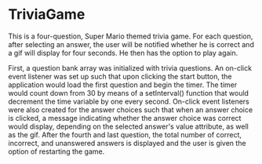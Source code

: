 # TriviaGame

This is a four-question, Super Mario themed trivia game. For each question, after selecting an answer, the user will be notified whether he is correct and a gif will display for four seconds. He then has the option to play again.

First, a question bank array was initialized with trivia questions. An on-click event listener was set up such that upon clicking the start button, the application would load the first question and begin the timer. The timer would count down from 30 by means of a setInterval() function that would decrement the time variable by one every second. On-click event listeners were also created for the answer choices such that when an answer choice is clicked, a message indicating whether the answer choice was correct would display, depending on the selected answer's value attribute, as well as the gif. After the fourth and last question, the total number of correct, incorrect, and unanswered answers is displayed and the user is given the option of restarting the game. 